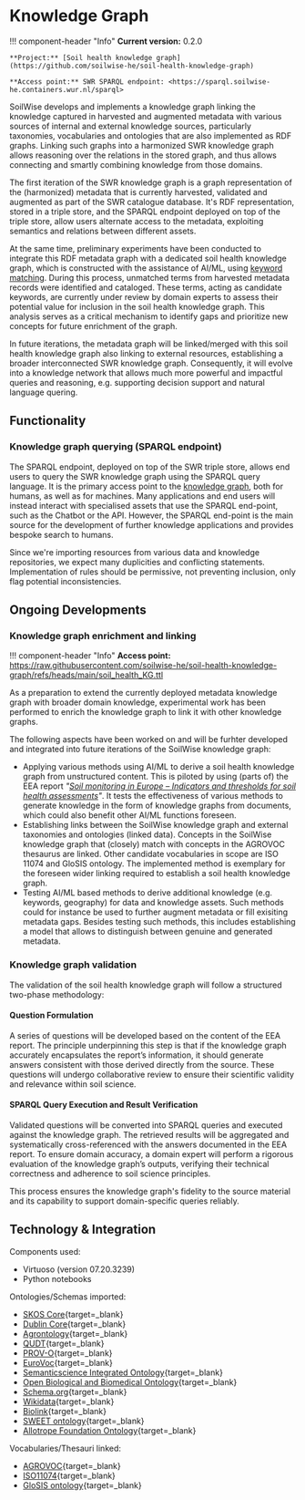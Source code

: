 # Knowledge Graph

!!! component-header "Info"
    **Current version:** 0.2.0 

    **Project:** [Soil health knowledge graph](https://github.com/soilwise-he/soil-health-knowledge-graph)

    **Access point:** SWR SPARQL endpoint: <https://sparql.soilwise-he.containers.wur.nl/sparql>

SoilWise develops and implements a knowledge graph linking the knowledge captured in harvested and augmented metadata with various sources of internal and external knowledge sources, particularly taxonomies, vocabularies and ontologies that are also implemented as RDF graphs. Linking such graphs into a harmonized SWR knowledge graph allows reasoning over the relations in the stored graph, and thus allows connecting and smartly combining knowledge from those domains.

The first iteration of the SWR knowledge graph is a graph representation of the (harmonized) metadata that is currently harvested, validated and augmented as part of the SWR catalogue database. It's RDF representation, stored in a triple store, and the SPARQL endpoint deployed on top of the triple store, allow users alternate access to the metadata, exploiting semantics and relations between different assets.

At the same time, preliminary experiments have been conducted to integrate this RDF metadata graph with a dedicated soil health knowledge graph, which is constructed with the assistance of AI/ML, using [keyword matching](../technical_components/metadata_augmentation/#keyword-matcher). During this process, unmatched terms from harvested metadata records were identified and cataloged. These terms, acting as candidate keywords, are currently under review by domain experts to assess their potential value for inclusion in the soil health knowledge graph. This analysis serves as a critical mechanism to identify gaps and prioritize new concepts for future enrichment of the graph.

In future iterations, the metadata graph will be linked/merged with this soil health knowledge graph also linking to external resources, establishing a broader interconnected SWR knowledge graph. Consequently, it will evolve into a knowledge network that allows much more powerful and impactful queries and reasoning, e.g. supporting decision support and natural language quering.

## Functionality

### Knowledge graph querying (SPARQL endpoint) 

The SPARQL endpoint, deployed on top of the SWR triple store, allows end users to query the SWR knowledge graph using the SPARQL query language. It is the primary access point to the [knowledge graph](../technical_components/storage.md#knowledge-graph-triple-store), both for humans, as well as for machines. Many applications and end users will instead interact with specialised assets that use the SPARQL end-point, such as the Chatbot or the API. However, the SPARQL end-point is the main source for the development of further knowledge applications and provides bespoke search to humans.

Since we're importing resources from various data and knowledge repositories, we expect many duplicities and conflicting statements. Implementation of rules should be permissive, not preventing inclusion, only flag potential inconsistencies.

## Ongoing Developments

### Knowledge graph enrichment and linking 

!!! component-header "Info"
    **Access point:** <https://raw.githubusercontent.com/soilwise-he/soil-health-knowledge-graph/refs/heads/main/soil_health_KG.ttl>

As a preparation to extend the currently deployed metadata knowledge graph with broader domain knowledge, experimental work has been performed to enrich the knowledge graph to link it with other knowledge graphs.

The following aspects have been worked on and will be furhter developed and integrated into future iterations of the SoilWise knowledge graph:

- Applying various methods using AI/ML to derive a soil health knowledge graph from unstructured content. This is piloted by using (parts of) the EEA report _"[Soil monitoring in Europe – Indicators and thresholds for soil health assessments](https://www.eea.europa.eu/en/analysis/publications/soil-monitoring-in-europe)"_. It tests the effectiveness of various methods to generate knowledge in the form of knowledge graphs from documents, which could also benefit other AI/ML functions foreseen.
- Establishing links between the SoilWise knowledge graph and external taxonomies and ontologies (linked data). Concepts in the SoilWise knowledge graph that (closely) match with concepts in the AGROVOC thesaurus are linked. Other candidate vocabularies in scope are ISO 11074 and GloSIS ontology. The implemented method is exemplary for the foreseen wider linking required to establish a soil health knowledge graph.
- Testing AI/ML based methods to derive additional knowledge (e.g. keywords, geography) for data and knowledge assets. Such methods could for instance be used to further augment metadata or fill exisiting metadata gaps. Besides testing such methods, this includes establishing a model that allows to distinguish between genuine and generated metadata.

### Knowledge graph validation

The validation of the soil health knowledge graph will follow a structured two-phase methodology:

#### Question Formulation
A series of questions will be developed based on the content of the EEA report. The principle underpinning this step is that if the knowledge graph accurately encapsulates the report’s information, it should generate answers consistent with those derived directly from the source. These questions will undergo collaborative review to ensure their scientific validity and relevance within soil science.

#### SPARQL Query Execution and Result Verification
Validated questions will be converted into SPARQL queries and executed against the knowledge graph. The retrieved results will be aggregated and systematically cross-referenced with the answers documented in the EEA report. To ensure domain accuracy, a domain expert will perform a rigorous evaluation of the knowledge graph’s outputs, verifying their technical correctness and adherence to soil science principles.

This process ensures the knowledge graph's fidelity to the source material and its capability to support domain-specific queries reliably.

## Technology & Integration

Components used:

- Virtuoso (version 07.20.3239)
- Python notebooks

Ontologies/Schemas imported:

- [SKOS Core](https://www.w3.org/2009/08/skos-reference/skos.html){target=_blank}
- [Dublin Core](https://www.dublincore.org/specifications/dublin-core/){target=_blank}
- [Agrontology](https://aims.fao.org/aos/agrontology){target=_blank}
- [QUDT](https://qudt.org/){target=_blank}
- [PROV-O](https://www.w3.org/TR/prov-o/){target=_blank}
- [EuroVoc](https://op.europa.eu/en/web/eu-vocabularies){target=_blank}
- [Semanticscience Integrated Ontology](https://sio.semanticscience.org/){target=_blank}
- [Open Biological and Biomedical Ontology](https://obofoundry.org/){target=_blank}
- [Schema.org](https://schema.org/){target=_blank}
- [Wikidata](https://www.wikidata.org/){target=_blank}
- [Biolink](https://biolink.github.io/biolink-model/){target=_blank}
- [SWEET ontology](http://sweetontology.net/){target=_blank}
- [Allotrope Foundation Ontology](https://www.allotrope.org/ontologies){target=_blank}

Vocabularies/Thesauri linked:

- [AGROVOC](https://aims.fao.org/aos/agrovoc){target=_blank}
- [ISO11074](https://data.geoscience.earth/ncl/ISO11074"){target=_blank}
- [GloSIS ontology](https://glosis-ld.github.io/glosis/){target=_blank}
